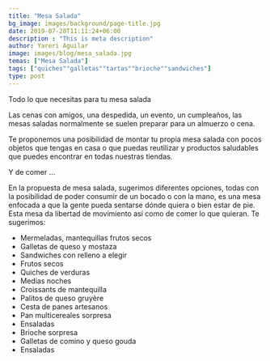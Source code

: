 ```yaml
---
title: "Mesa Salada"
bg_image: images/background/page-title.jpg
date: 2019-07-28T11:11:24+06:00
description : "This is meta description"
author: Yareri Aguilar
image: images/blog/mesa_salada.jpg
temas: ["Mesa Salada"]
tags: ["quiches""galletas""tartas""brioche""sandwiches"]
type: post
---
```

Todo lo que necesitas para tu mesa salada

Las cenas con amigos, una despedida, un evento, un cumpleaños, las mesas saladas normalmente se suelen preparar para un almuerzo o cena.

Te proponemos una posibilidad de montar tu propia mesa salada con pocos objetos que tengas en casa o que puedas reutilizar y productos saludables que puedes encontrar en todas nuestras tiendas.

Y de comer …

En la propuesta de mesa salada, sugerimos diferentes opciones, todas con la posibilidad de poder consumir de un bocado o con la mano, es una mesa enfocada a que la gente pueda sentarse dónde quiera o bien estar de pie. Esta mesa da libertad de movimiento así como de comer lo que quieran. Te sugerimos:

- Mermeladas, mantequillas frutos secos
- Galletas de queso y mostaza
- Sandwiches con relleno a elegir
- Frutos secos
- Quiches de verduras
- Medias noches
- Croissants de mantequilla
- Palitos de queso gruyère
- Cesta de panes artesanos
- Pan multicereales sorpresa
- Ensaladas
- Brioche sorpresa
- Galletas de comino y queso gouda
- Ensaladas
